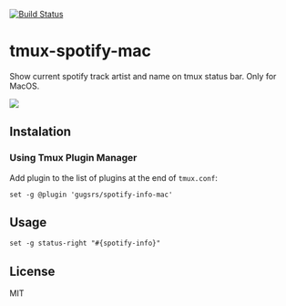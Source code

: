 [![Build Status](https://travis-ci.org/gugsrs/tmux-spotify-mac.svg?branch=master)](https://travis-ci.org/gugsrs/tmux-spotify-mac)
# tmux-spotify-mac

Show current spotify track artist and name on tmux status bar. Only for MacOS.

![](https://github.com/gugsrs/tmux-spotify-mac/blob/master/screenshot/screenshot.png)

## Instalation
### Using Tmux Plugin Manager

Add plugin to the list of plugins at the end of `tmux.conf`:
```
set -g @plugin 'gugsrs/spotify-info-mac'
```

## Usage
```
set -g status-right "#{spotify-info}"
```

## License
MIT
